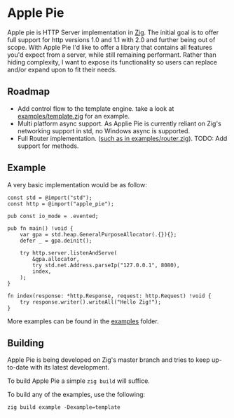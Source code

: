 # Apple Pie

Apple pie is HTTP Server implementation in [Zig](https://ziglang.org). The initial goal is to offer full support for http versions 1.0 and 1.1 with 2.0 and further being out of scope. With Apple Pie I'd like to offer a library that contains all features you'd expect from a server, while still remaining performant. Rather than hiding complexity, I want to expose its functionality so users can replace and/or expand upon to fit their needs.

## Roadmap
- Add control flow to the template engine. take a look at [examples/template.zig](examples/template.zig) for an example.
- Multi platform async support. As Applie Pie is currently reliant on Zig's networking support in std, no Windows async is supported.
- Full Router implementation. ([such as in examples/router.zig](examples/router.zig)). TODO: Add support for methods.


## Example

A very basic implementation would be as follow:

```zig
const std = @import("std");
const http = @import("apple_pie");

pub const io_mode = .evented;

pub fn main() !void {
    var gpa = std.heap.GeneralPurposeAllocator(.{}){};
    defer _ = gpa.deinit();

    try http.server.listenAndServe(
        &gpa.allocator,
        try std.net.Address.parseIp("127.0.0.1", 8080),
        index,
    );
}

fn index(response: *http.Response, request: http.Request) !void {
    try response.writer().writeAll("Hello Zig!");
}
```

More examples can be found in the [examples](examples) folder.

## Building

Apple Pie is being developed on Zig's master branch and tries to keep up-to-date with its latest development.

To build Apple Pie a simple
`zig build` will suffice.

To build any of the examples, use the following:
```
zig build example -Dexample=template
```

